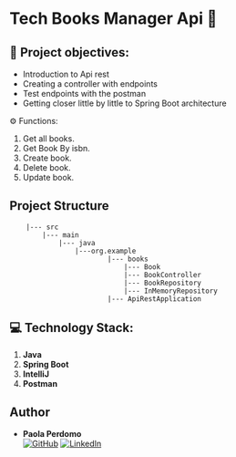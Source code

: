 # Tech Books Manager Api 📙

## 🎯 Project objectives:

* Introduction to Api rest
* Creating a controller with endpoints
* Test endpoints with the postman
* Getting closer little by little to Spring Boot architecture

⚙️ Functions:

1. Get all books.
2. Get Book By isbn.
3. Create book.
4. Delete book.
5. Update book.

## Project Structure
        |--- src
            |--- main
                |--- java
                    |---org.example
                            |--- books
                                |--- Book
                                |--- BookController
                                |--- BookRepository
                                |--- InMemoryRepository
                            |--- ApiRestApplication

## 💻 Technology Stack:

1. **Java**
2. **Spring Boot**
3. **IntelliJ**
4. **Postman**


## Author
- **Paola Perdomo**                      
  [<img src="https://img.shields.io/badge/github-%23121011.svg?&style=for-the-badge&logo=github&logoColor=white" alt="GitHub" />](https://github.com/Paola077) [<img src="https://img.shields.io/badge/LinkedIn-0077B5?style=for-the-badge&logo=linkedin&logoColor=white" alt="LinkedIn" />](https://www.linkedin.com/in/paolaperdomo07/)
